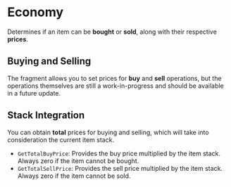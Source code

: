 # Economy
<primary-label ref="inventory"/>

Determines if an item can be **bought** or **sold**, along with their respective **prices**.

## Buying and Selling
<secondary-label ref="wip"/>

The fragment allows you to set prices for **buy** and **sell** operations, but the operations themselves are still a 
work-in-progress and should be available in a future update.

## Stack Integration

You can obtain **total** prices for buying and selling, which will take into consideration the current item stack.

- `GetTotalBuyPrice`: Provides the buy price multiplied by the item stack. Always zero if the item cannot be bought.
- `GetTotalSellPrice`: Provides the sell price multiplied by the item stack. Always zero if the item cannot be sold.
